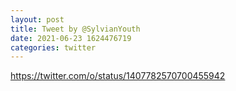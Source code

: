 ```yaml
--- 
layout: post 
title: Tweet by @SylvianYouth 
date: 2021-06-23 1624476719 
categories: twitter 
--- 
```

https://twitter.com/o/status/1407782570700455942